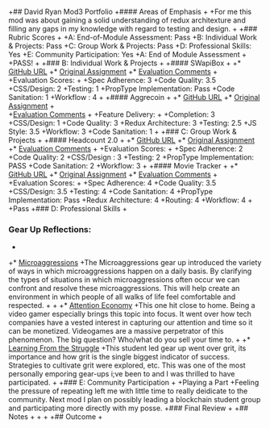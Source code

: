 +## David Ryan Mod3 Portfolio
 +#### Areas of Emphasis
 +
 +For me this mod was about gaining a solid understanding of redux architexture and filling any gaps in my knowledge with regard to testing and design.
 +
 +### Rubric Scores
 +
 +A: End-of-Module Assessment: Pass
 +B: Individual Work & Projects: Pass
 +C: Group Work & Projects: Pass
 +D: Professional Skills: Yes
 +E: Community Participation: Yes
 +A: End of Module Assessment
 +
 +PASS!
 +
 +### B: Individual Work & Projects
 +
 +#### SWapiBox
 +
 +* [GitHub URL](https://github.com/davidjryan/swapi2.0)
 +* [Original Assignment](http://frontend.turing.io/projects/swapi-box.html)
 +* [Evaluation Comments](https://github.com/turingschool/front-end-submissions-public/blob/master/1708/mod-3/swapi/david.md)
 +<br>
 +Evaluation Scores:
 +
 +Spec Adherence: 3
 +Code Quality: 3.5
 +CSS/Design: 2
 +Testing: 1 
 +PropType Implementation: Pass
 +Code Sanitation: 1 
 +Workflow : 4 
 +
 +#### Aggrecoin
 +
 +* [GitHub URL](https://github.com/davidjryan/aggrecoin)
 +* [Original Assignment](http://frontend.turing.io/projects/self-directed-project.html)
 +<br>
 +[Evaluation Comments](https://github.com/turingschool/front-end-submissions-public/blob/master/1708/mod-3/personal-projects/david-ryan/rubric.md)
 +
 +Feature Delivery:
 +
 +Completion: 3
 +CSS/Design: 1
 +Code Quality: 3
 +Redux Architecture: 3
 +Testing: 2.5
 +JS Style: 3.5
 +Workflow: 3
 +Code Sanitation: 1
 +
 +### C: Group Work & Projects
 +
 +#### Headcount 2.0
 +
 +* [GitHub URL](https://github.com/davidjryan/headcount2.0)
 +* [Original Assignment](https://github.com/turingschool-examples/headcount2.0)
 +* [Evaluation Comments](https://github.com/turingschool/front-end-submissions-public/blob/master/1706/mod-3/HeadCount2.0/francy-david/scores.md)
 +
 +Evaluation Scores:
 +
 +Spec Adherence: 2 
 +Code Quality: 2 
 +CSS/Design : 3 
 +Testing: 2 
 +PropType Implementation: PASS
 +Code Sanitation: 2 
 +Workflow: 3
 +
 +#### Movie Tracker
 +
 +* [GitHub URL](https://github.com/katiescruggs/movie-tracker-frontend)
 +* [Original Assignment](https://github.com/turingschool-examples/movie-tracker)
 +* [Evaluation Comments](https://github.com/turingschool/front-end-submissions-public/blob/master/1708/mod-3/movie-tracker/thomas-sam-djr.md)
 +<br>
 +Evaluation Scores:
 +
 +Spec Adherence: 4
 +Code Quality: 3.5
 +CSS/Design: 3.5
 +Testing: 4
 +Code Sanitation: 4
 +PropType Implementation: Pass
 +Redux Architecture: 4
 +Routing: 4
 +Workflow: 4
 +
 +Pass
 +### D: Professional Skills
 +
 ### Gear Up Reflections:
 +
 +* [Microaggressions](https://github.com/turingschool/gear-up/blob/master/microaggressions_update.md)
 +The Microaggressions gear up introduced the variety of ways in which microaggressions happen on a daily basis. By clarifying the types of situations in which microaggressions often occur we can confront and resolve these microaggressions. This will help create an environment in which people of all walks of life feel comfortable and respected.
 +
 +
 +* [Attention Economy](https://github.com/turingschool/gear-up/blob/master/Attention_Economy.md)
 +This one hit close to home. Being a video gamer especially brings this topic into focus. It went over how tech companies have a vested interest in capturing our attention and time so it can be monetized. Videogames are a massive perpetrator of this phenomenon. The big question?  Who/what do you sell your time to.
 +
 +* [Learning From the Struggle](https://github.com/turingschool/gear-up/blob/master/m4_sessions/1711-inning/Group_2.md)
 +This student led gear up went over grit, its importance and how grit is the single biggest indicator of success.  Strategies to cultivate grit were explored, etc.  This was one of the most personally emporing gear-ups i;ve been to and I was thrilled to have participated.
 +
 +### E: Community Participation
 +
 +Playing a Part
 +Feeling the pressure of repeating left me with little time to really deidicate to the community.  Next mod I plan on possibly leading a blockchain student group and participating more directly with my posse.
 +### Final Review
 +
 +## Notes
 +
 +
 +
 +## Outcome
 +
